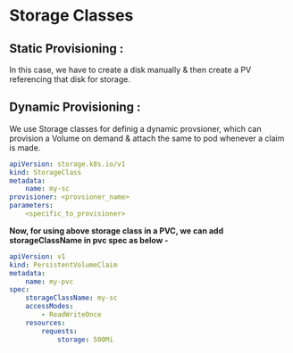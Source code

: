 # Storage Classes

## Static Provisioning :

In this case, we have to create a disk manually & then create a PV referencing that disk for storage.

## Dynamic Provisioning :

We use Storage classes for definig a dynamic provsioner, which can provision a Volume on demand & attach the same to pod whenever a claim is made.

```YAML
apiVersion: storage.k8s.io/v1
kind: StorageClass
metadata:
    name: my-sc
provisioner: <provsioner_name>
parameters:
    <specific_to_provisioner>
```

**Now, for using above storage class in a PVC, we can add storageClassName in pvc spec as below -**

```YAML
apiVersion: v1
kind: PersistentVolumeClaim
metadata:
    name: my-pvc
spec:
    storageClassName: my-sc
    accessModes:
        - ReadWriteOnce
    resources:
        requests:
            storage: 500Mi
```
